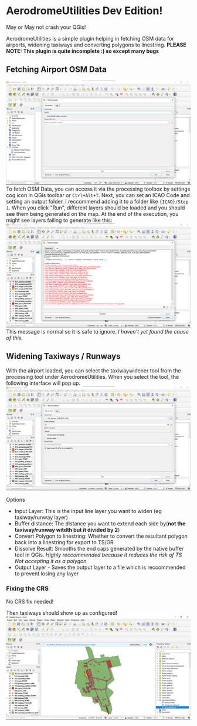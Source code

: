 # AerodromeUtilities Dev Edition!

May or May not crash your QGis!

AerodromeUtilities is a simple plugin helping in fetching OSM data for airports, widening taxiways and converting polygons to linestring. **PLEASE NOTE: This plugin is quite incomplete :) so except many bugs**

## Fetching Airport OSM Data
![Fetching OSM Data](osmfetcher.png)
To fetch OSM Data, you can access it via the processing toolbox by settings cog icon in QGis toolbar or `Ctrl+Alt+T`. Next, you can set an ICAO Code and setting an output folder. I reccommend adding it to a folder like `{ICAO}/Step 1`. When you click "Run", different layers should be loaded and you should see them being generated on the map. At the end of the execution, you might see layers failing to generate like this:
![OSM Normal Red Text](osmfetchererror.png)
This message is normal so it is safe to ignore. *I haven't yet found the cause of this.*

## Widening Taxiways / Runways
With the airport loaded, you can select the taxiwaywidener tool from the processing tool under AerodromeUtilities. When you select the tool, the following interface will pop up.
![alt text](image.png)
  
Options
- Input Layer: This is the input line layer you want to widen (eg taxiway/runway layer)
- Buffer distance: The distance you want to extend each side by(**not the taxiway/runway witdth but it divided by 2**)
- Convert Polygon to linestring: Whether to convert the resultant polygon back into a linestring for export to TS/GR 
- Dissolve Result: Smooths the end caps generated by the native buffer tool in QGis. *Highly reccommended because it reduces the risk of TS Not accepting it as a polygon*
- Output Layer - Saves the output layer to a file which is reccommended to prevent losing any layer

### Fixing the CRS
No CRS fix needed!

Then taxiways should show up as configured!
![Project CRS Done](image-3.png)